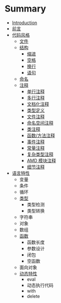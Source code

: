 # Summary

* [Introduction](README.md)
* [前言](chapter1.md)
* [代码风格](dai_ma_feng_ge.md)
   * [文件](21_wen_jian.md)
   * [结构](22_jie_gou.md)
       * [缩进](221_suo_jin.md)
       * [空格](222_kong_ge.md)
       * [换行](223_huan_xing.md)
       * [语句](224_yu_ju.md)
   * [命名](23_ming_ming.md)
   * [注释](24_zhu_shi.md)
       * [单行注释](dan_xing_zhu_shi.md)
       * [多行注释](duo_xing_zhu_shi.md)
       * [文档化注释](wen_dang_hua_zhu_shi.md)
       * [类型定义](lei_xing_ding_yi.md)
       * [文件注释](wen_jian_zhu_shi.md)
       * [命名空间注释](ming_ming_kong_jian_zhu_shi.md)
       * [类注释](lei_zhu_shi.md)
       * [函数/方法注释](han_6570_fang_fa_zhu_shi.md)
       * [事件注释](shi_jian_zhu_shi.md)
       * [常量注释](chang_liang_zhu_shi.md)
       * [复杂类型注释](fu_za_lei_xing_zhu_shi.md)
       * [AMD 模块注释](amd_mo_kuai_zhu_shi.md)
       * [细节注释](xi_jie_zhu_shi.md)
* [语言特性](yu_yan_te_xing.md)
   * 变量
   * 条件
   * 循环
   * [类型](lei_xing.md)
       * 类型检测
       * 类型转换
   * 字符串
   * 对象
   * 数组
   * [函数](han_shu.md)
       * 函数长度
       * 参数设计
       * 闭包
       * 空函数
   * 面向对象
   * [动态特性](dong_tai_te_xing.md)
       * eval
       * 动态执行代码
       * with
       * delete

